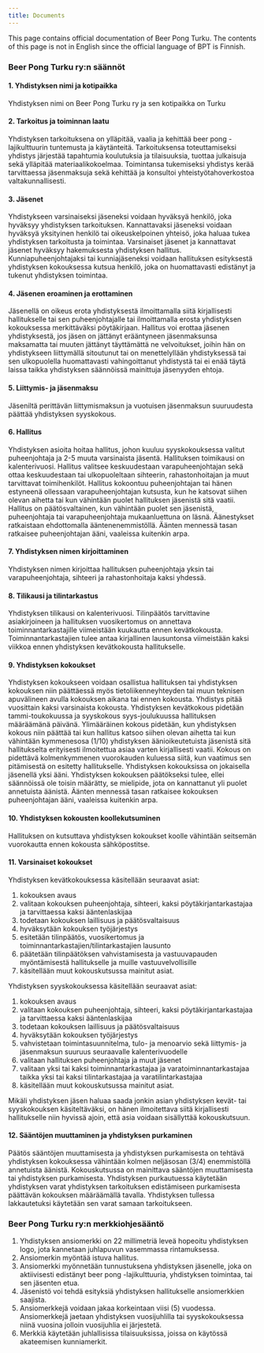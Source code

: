 ```yaml
---
title: Documents
---
```


This page contains official documentation of Beer Pong Turku. The contents of this page is not in English since the official language of BPT is Finnish.

### Beer Pong Turku ry:n säännöt

#### 1. Yhdistyksen nimi ja kotipaikka

Yhdistyksen nimi on Beer Pong Turku ry ja sen kotipaikka on Turku

#### 2. Tarkoitus ja toiminnan laatu

Yhdistyksen tarkoituksena on ylläpitää, vaalia ja kehittää beer pong -lajikulttuurin tuntemusta ja käytänteitä. Tarkoituksensa toteuttamiseksi yhdistys järjestää tapahtumia koulutuksia ja tilaisuuksia, tuottaa julkaisuja sekä ylläpitää materiaalikokoelmaa. Toimintansa tukemiseksi yhdistys kerää tarvittaessa jäsenmaksuja sekä kehittää ja konsultoi yhteistyötahoverkostoa valtakunnallisesti.

#### 3. Jäsenet

Yhdistykseen varsinaiseksi jäseneksi voidaan hyväksyä henkilö, joka hyväksyy yhdistyksen tarkoituksen. Kannattavaksi jäseneksi voidaan hyväksyä yksityinen henkilö tai oikeuskelpoinen yhteisö, joka haluaa tukea yhdistyksen tarkoitusta ja toimintaa. Varsinaiset jäsenet ja kannattavat jäsenet hyväksyy hakemuksesta yhdistyksen hallitus. Kunniapuheenjohtajaksi tai kunniajäseneksi voidaan hallituksen esityksestä yhdistyksen kokouksessa kutsua henkilö, joka on huomattavasti edistänyt ja tukenut yhdistyksen toimintaa.

#### 4. Jäsenen eroaminen ja erottaminen

Jäsenellä on oikeus erota yhdistyksestä ilmoittamalla siitä kirjallisesti hallitukselle tai sen puheenjohtajalle tai ilmoittamalla erosta yhdistyksen kokouksessa merkittäväksi pöytäkirjaan. Hallitus voi erottaa jäsenen yhdistyksestä, jos jäsen on jättänyt erääntyneen jäsenmaksunsa maksamatta tai muuten jättänyt täyttämättä ne velvoitukset, joihin hän on yhdistykseen liittymällä sitoutunut tai on menettelyllään yhdistyksessä tai sen ulkopuolella huomattavasti vahingoittanut yhdistystä tai ei enää täytä laissa taikka yhdistyksen säännöissä mainittuja jäsenyyden ehtoja.

#### 5. Liittymis- ja jäsenmaksu

Jäseniltä perittävän liittymismaksun ja vuotuisen jäsenmaksun suuruudesta päättää yhdistyksen syyskokous.

#### 6. Hallitus

Yhdistyksen asioita hoitaa hallitus, johon kuuluu syyskokouksessa valitut puheenjohtaja ja 2-5 muuta varsinaista jäsentä. Hallituksen toimikausi on kalenterivuosi. Hallitus valitsee keskuudestaan varapuheenjohtajan sekä ottaa keskuudestaan tai ulkopuoleltaan sihteerin, rahastonhoitajan ja muut tarvittavat toimihenkilöt. Hallitus kokoontuu puheenjohtajan tai hänen estyneenä ollessaan varapuheenjohtajan kutsusta, kun he katsovat siihen olevan aihetta tai kun vähintään puolet hallituksen jäsenistä sitä vaatii. Hallitus on päätösvaltainen, kun vähintään puolet sen jäsenistä, puheenjohtaja tai varapuheenjohtaja mukaanluettuna on läsnä. Äänestykset ratkaistaan ehdottomalla ääntenenemmistöllä. Äänten mennessä tasan ratkaisee puheenjohtajan ääni, vaaleissa kuitenkin arpa.

#### 7. Yhdistyksen nimen kirjoittaminen

Yhdistyksen nimen kirjoittaa hallituksen puheenjohtaja yksin tai varapuheenjohtaja, sihteeri ja rahastonhoitaja kaksi yhdessä.

#### 8. Tilikausi ja tilintarkastus

Yhdistyksen tilikausi on kalenterivuosi. Tilinpäätös tarvittavine asiakirjoineen ja hallituksen vuosikertomus on annettava toiminnantarkastajille viimeistään kuukautta ennen kevätkokousta. Toiminnantarkastajien tulee antaa kirjallinen lausuntonsa viimeistään kaksi viikkoa ennen yhdistyksen kevätkokousta hallitukselle.

#### 9. Yhdistyksen kokoukset

Yhdistyksen kokoukseen voidaan osallistua hallituksen tai yhdistyksen kokouksen niin päättäessä myös tietoliikenneyhteyden tai muun teknisen apuvälineen avulla kokouksen aikana tai ennen kokousta. Yhdistys pitää vuosittain kaksi varsinaista kokousta. Yhdistyksen kevätkokous pidetään tammi-toukokuussa ja syyskokous syys-joulukuussa hallituksen määräämänä päivänä. Ylimääräinen kokous pidetään, kun yhdistyksen kokous niin päättää tai kun hallitus katsoo siihen olevan aihetta tai kun vähintään kymmenesosa (1/10) yhdistyksen äänioikeutetuista jäsenistä sitä hallitukselta erityisesti ilmoitettua asiaa varten kirjallisesti vaatii. Kokous on pidettävä kolmenkymmenen vuorokauden kuluessa siitä, kun vaatimus sen pitämisestä on esitetty hallitukselle. Yhdistyksen kokouksissa on jokaisella jäsenellä yksi ääni. Yhdistyksen kokouksen päätökseksi tulee, ellei säännöissä ole toisin määrätty, se mielipide, jota on kannattanut yli puolet annetuista äänistä. Äänten mennessä tasan ratkaisee kokouksen puheenjohtajan ääni, vaaleissa kuitenkin arpa.

#### 10. Yhdistyksen kokousten koollekutsuminen

Hallituksen on kutsuttava yhdistyksen kokoukset koolle vähintään seitsemän vuorokautta ennen kokousta sähköpostitse.

#### 11. Varsinaiset kokoukset

Yhdistyksen kevätkokouksessa käsitellään seuraavat asiat:
1. kokouksen avaus
2. valitaan kokouksen puheenjohtaja, sihteeri, kaksi pöytäkirjantarkastajaa ja tarvittaessa kaksi ääntenlaskijaa
3. todetaan kokouksen laillisuus ja päätösvaltaisuus
4. hyväksytään kokouksen työjärjestys
5. esitetään tilinpäätös, vuosikertomus ja toiminnantarkastajien/tilintarkastajien lausunto
6. päätetään tilinpäätöksen vahvistamisesta ja vastuuvapauden myöntämisestä hallitukselle ja muille vastuuvelvollisille
7. käsitellään muut kokouskutsussa mainitut asiat.

Yhdistyksen syyskokouksessa käsitellään seuraavat asiat:
1. kokouksen avaus
2. valitaan kokouksen puheenjohtaja, sihteeri, kaksi pöytäkirjantarkastajaa ja tarvittaessa kaksi ääntenlaskijaa
3. todetaan kokouksen laillisuus ja päätösvaltaisuus
4. hyväksytään kokouksen työjärjestys
5. vahvistetaan toimintasuunnitelma, tulo- ja menoarvio sekä liittymis- ja jäsenmaksun suuruus seuraavalle kalenterivuodelle
6. valitaan hallituksen puheenjohtaja ja muut jäsenet
7. valitaan yksi tai kaksi toiminnantarkastajaa ja varatoiminnantarkastajaa taikka yksi tai kaksi tilintarkastajaa ja varatilintarkastajaa
8. käsitellään muut kokouskutsussa mainitut asiat.

Mikäli yhdistyksen jäsen haluaa saada jonkin asian yhdistyksen kevät- tai syyskokouksen käsiteltäväksi, on hänen ilmoitettava siitä kirjallisesti hallitukselle niin hyvissä ajoin, että asia voidaan sisällyttää kokouskutsuun.

#### 12. Sääntöjen muuttaminen ja yhdistyksen purkaminen

Päätös sääntöjen muuttamisesta ja yhdistyksen purkamisesta on tehtävä yhdistyksen kokouksessa vähintään kolmen neljäsosan (3/4) enemmistöllä annetuista äänistä. Kokouskutsussa on mainittava sääntöjen muuttamisesta tai yhdistyksen purkamisesta. Yhdistyksen purkautuessa käytetään yhdistyksen varat yhdistyksen tarkoituksen edistämiseen purkamisesta päättävän kokouksen määräämällä tavalla. Yhdistyksen tullessa lakkautetuksi käytetään sen varat samaan tarkoitukseen.

### Beer Pong Turku ry:n merkkiohjesääntö

1. Yhdistyksen ansiomerkki on 22 millimetriä leveä hopeoitu yhdistyksen logo, jota kannetaan juhlapuvun vasemmassa rintamuksessa.
2. Ansiomerkin myöntää istuva hallitus.
3. Ansiomerkki myönnetään tunnustuksena yhdistyksen jäsenelle, joka on aktiivisesti edistänyt beer pong -lajikulttuuria, yhdistyksen toimintaa, tai sen jäsenten etua.
4. Jäsenistö voi tehdä esityksiä yhdistyksen hallitukselle ansiomerkkien saajista.
5. Ansiomerkkejä voidaan jakaa korkeintaan viisi (5) vuodessa. Ansiomerkkejä jaetaan yhdistyksen vuosijuhlilla tai syyskokouksessa niinä vuosina jolloin vuosijuhlia ei järjestetä.
6. Merkkiä käytetään juhlallisissa tilaisuuksissa, joissa on käytössä akateemisen kunniamerkit.